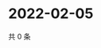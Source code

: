 # 2022-02-05

共 0 条

<!-- BEGIN WEIBO -->
<!-- 最后更新时间 Sat Feb 05 2022 16:11:51 GMT+0800 (China Standard Time) -->

<!-- END WEIBO -->
